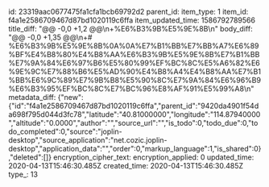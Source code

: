 id: 23319aac0677475fa1cfa1bcb69792d2
parent_id: 
item_type: 1
item_id: f4a1e2586709467d87bd1020119c6ffa
item_updated_time: 1586792789566
title_diff: "@@ -0,0 +1,2 @@\n+%E6%B3%9B%E5%9E%8B\n"
body_diff: "@@ -0,0 +1,35 @@\n+# %E6%B3%9B%E5%9E%8B%0A%0A%E7%B1%BB%E7%BB%A7%E6%89%BF%E4%B8%80%E4%B8%AA%E6%B3%9B%E5%9E%8B%E7%B1%BB%E7%9A%84%E6%97%B6%E5%80%99%EF%BC%8C%E5%A6%82%E6%9E%9C%E7%88%B6%E5%AD%90%E4%B8%A4%E4%B8%AA%E7%B1%BB%E6%9C%89%E7%9B%B8%E5%90%8C%E7%9A%84%E6%96%B9%E6%B3%95%EF%BC%8C%E7%BC%96%E8%AF%91%E5%99%A8\n"
metadata_diff: {"new":{"id":"f4a1e2586709467d87bd1020119c6ffa","parent_id":"9420da4901f54da698f795d044d3fc78","latitude":"40.81000000","longitude":"114.87940000","altitude":"0.0000","author":"","source_url":"","is_todo":0,"todo_due":0,"todo_completed":0,"source":"joplin-desktop","source_application":"net.cozic.joplin-desktop","application_data":"","order":0,"markup_language":1,"is_shared":0},"deleted":[]}
encryption_cipher_text: 
encryption_applied: 0
updated_time: 2020-04-13T15:46:30.485Z
created_time: 2020-04-13T15:46:30.485Z
type_: 13